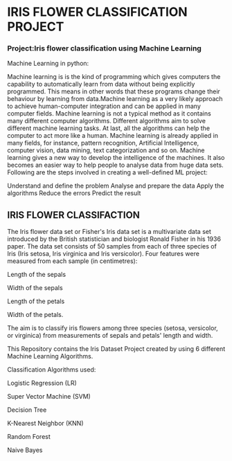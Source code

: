 # IRIS FLOWER CLASSIFICATION PROJECT

### Project:Iris flower classification using Machine Learning

Machine Learning in python:

Machine learning is is the kind of programming which gives computers the capability to automatically learn from data without being explicitly programmed. This means in other words that these programs change their behaviour by learning from data.Machine learning as a very likely approach to achieve human-computer integration and can be applied
in many computer fields. Machine learning is not a typical method as it contains many different computer algorithms. Different algorithms aim to solve different machine learning tasks. At last, all the algorithms can help the computer to act more like a human. Machine learning is already applied in many fields, for instance, pattern recognition, Artificial Intelligence, computer vision, data mining, text categorization and so on. Machine learning gives a new way to develop the intelligence of the machines. It also becomes an easier way to help people to analyse data from huge data sets.
Following are the steps involved in creating a well-defined ML project:

Understand and define the problem
Analyse and prepare the data
Apply the algorithms
Reduce the errors
Predict the result


## IRIS FLOWER CLASSIFACTION


The Iris flower data set or Fisher's Iris data set is a multivariate data set introduced by the British statistician and biologist Ronald Fisher in his 1936 paper. The data set consists of 50 samples from each of three species of Iris (Iris setosa, Iris virginica and Iris versicolor). Four features were measured from each sample (in centimetres):

Length of the sepals

Width of the sepals

Length of the petals

Width of the petals.

The aim is to classify iris flowers among three species (setosa, versicolor, or virginica) from measurements of sepals and petals' length and width.

This Repository contains the Iris Dataset Project created by using 6 different Machine Learning Algorithms.

Classification Algorithms used:

Logistic Regression (LR)

Super Vector Machine (SVM)

Decision Tree

K-Nearest Neighbor (KNN)

Random Forest 

Naive Bayes



